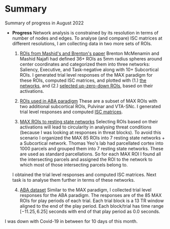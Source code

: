 Summary
===============================

Summary of progress in August 2022

- **Progress** Network analysis is constrained by its resolution in terms of number of nodes and edges. To analyse (and compare) ISC matrices at different resolutions, I am collecting data in two more sets of ROIs.
    1. [ROIs from Mashid's and Brenton's paper](./02-rois-mashid_desc-create_rois.ipynb) Brenton McMenamin and Mashid Najafi had defined 36+ ROIs as 5mm radius spheres around center coordinates and categorized them into three networks: Saliency, Executive, and Task-negative along with 10+ Subcortical ROIs. I generated trial level responses of the MAX paradigm for these ROIs, computed ISC matrices, and plotted with (1.) [the networks](./03-data-max_trial_level_rois-mashid_order-nw-model-isfc_desc-early_vs_late.ipynb), and (2.) [selected up-zero-down ROIs](./03-data-max_trial_level_rois-mashid_order-uzd-model-isfc_desc-early_vs_late.ipynb), based on their activations.

    2. [ROIs used in ABA paradigm](./02-rois-aba_desc-create_rois.ipynb) These are a subset of MAX ROIs with two additional subcortical ROIs, Pulvinar and VTA-SNc. I generated trial level responses and computed [ISC matrices](./03-data-max_trial_level_rois-aba_model-isfc_desc-early_vs_late.ipynb).

    3. [MAX ROIs to resting state networks](./04-rois-max_desc-schaefer_network_organization.ipynb) Selecting ROIs based on their activations will lead to circularity in analysing threat conditions (because I was looking at responses in threat blocks). To avoid this scenario I organized the MAX 85 ROIs into 7 resting state networks + a Subcortical network. Thomas Yeo's lab had parcellated cortex into 1000 parcels and grouped them into 7 resting state networks. These are used as standard parcellations. So for each MAX ROI I found all the intersecting parcels and assigned the ROI to the network to which most of those intersecting parcels belong to. 

    I obtained the trial level responses and computed ISC matrices. Next task is to analyse them further in terms of these networks. 

    4. [ABA dataset](./05-rois-max_data-aba_desc-create_rois_trial_level_responses.ipynb) Similar to the MAX paradigm, I collected trial level responses for the ABA paradigm. The responses are of the 85 MAX ROIs for play periods of each trial. Each trial block is a 13 TR window aligned to the end of the play period. Each block/trial has time range $[-11.25, 6.25]$ seconds with end of that play period as $0.0$ seconds.

I was down with Covid-19 in between for 10 days of this month.
